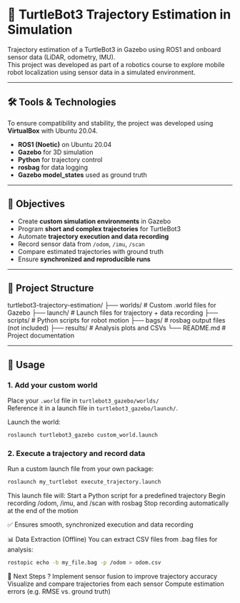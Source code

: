 # 🧭 TurtleBot3 Trajectory Estimation in Simulation

Trajectory estimation of a TurtleBot3 in Gazebo using ROS1 and onboard sensor data (LiDAR, odometry, IMU).  
This project was developed as part of a robotics course to explore mobile robot localization using sensor data in a simulated environment.

---

## 🛠️ Tools & Technologies

To ensure compatibility and stability, the project was developed using **VirtualBox** with Ubuntu 20.04.

- **ROS1 (Noetic)** on Ubuntu 20.04  
- **Gazebo** for 3D simulation  
- **Python** for trajectory control  
- **rosbag** for data logging  
- **Gazebo model_states** used as ground truth  

---

## 🎯 Objectives

- Create **custom simulation environments** in Gazebo  
- Program **short and complex trajectories** for TurtleBot3  
- Automate **trajectory execution and data recording**  
- Record sensor data from `/odom`, `/imu`, `/scan`  
- Compare estimated trajectories with ground truth  
- Ensure **synchronized and reproducible runs**  

---

## 📂 Project Structure

turtlebot3-trajectory-estimation/
├── worlds/ # Custom .world files for Gazebo
├── launch/ # Launch files for trajectory + data recording
├── scripts/ # Python scripts for robot motion
├── bags/ # rosbag output files (not included)
├── results/ # Analysis plots and CSVs
└── README.md # Project documentation

---

## 🚀 Usage

### 1. Add your custom world
Place your `.world` file in `turtlebot3_gazebo/worlds/`  
Reference it in a launch file in `turtlebot3_gazebo/launch/`.

Launch the world:
```bash
roslaunch turtlebot3_gazebo custom_world.launch
```
### 2. Execute a trajectory and record data
Run a custom launch file from your own package:
```bash
roslaunch my_turtlebot execute_trajectory.launch
```
This launch file will:
Start a Python script for a predefined trajectory
Begin recording /odom, /imu, and /scan with rosbag
Stop recording automatically at the end of the motion

✅ Ensures smooth, synchronized execution and data recording 

📊 Data Extraction (Offline)
You can extract CSV files from .bag files for analysis:
```bash
rostopic echo -b my_file.bag -p /odom > odom.csv
```

🔄 Next Steps ?
Implement sensor fusion to improve trajectory accuracy
Visualize and compare trajectories from each sensor
Compute estimation errors (e.g. RMSE vs. ground truth)
